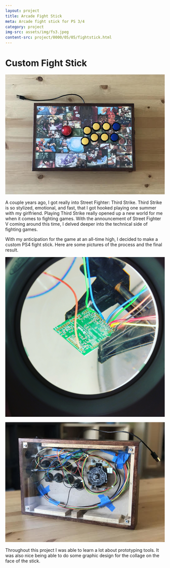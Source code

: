 ```yaml
---
layout: project
title: Arcade Fight Stick
meta: Arcade fight stick for PS 3/4
category: project
img-src: assets/img/fs3.jpeg
content-src: project/0000/05/05/fightstick.html
---
```


# Custom Fight Stick

![Alt text](assets/img/fs2.jpeg "My Title")

A couple years ago, I got really into Street Fighter: Third Strike. Third Strike
is so stylized, emotional, and fast, that I got hooked playing one summer with
my girlfriend. Playing Third Strike really opened up a new world for me when it
comes to fighting games. With the announcement of Street Fighter V coming around
this time, I delved deeper into the technical side of fighting games.

With my anticipation for the game at an all-time high, I decided to make a custom
PS4 fight stick. Here are some pictures of the process and the final result.

![Alt text](assets/img/fs5.jpg "My Title")

![Alt text](assets/img/fs4.jpeg "My Title")

Throughout this project I was able to learn a lot about prototyping tools. It was
also nice being able to do some graphic design for the collage on the face of
the stick.
